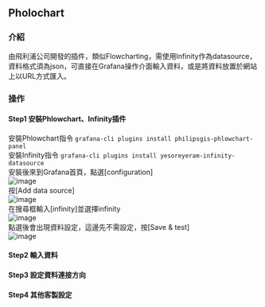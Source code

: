 ## Pholochart
### 介紹
由飛利浦公司開發的插件，類似Flowcharting，需使用Infinity作為datasource，資料格式須為json，可直接在Grafana操作介面輸入資料，或是將資料放置於網站上以URL方式匯入。
<br>
### 操作
#### Step1 安裝Phlowchart、Infinity插件
安裝Phlowchart指令
```grafana-cli plugins install philipsgis-phlowchart-panel```<br>
安裝Infinity指令
```grafana-cli plugins install yesoreyeram-infinity-datasource```<br>
安裝後來到Grafana首頁，點選[configuration]<br>
![image](https://github.com/hsiaotingg/ELKG/blob/Grafana-plugins/Phlowchart/pics/configuration.png)<br>
按[Add data source]<br>
![image](https://github.com/hsiaotingg/ELKG/blob/Grafana-plugins/Phlowchart/pics/add%20data%20source.png)<br>
在搜尋框輸入[infinity]並選擇infinity<br>
![image](https://github.com/hsiaotingg/ELKG/blob/Grafana-plugins/Phlowchart/pics/enter.png)<br>
點選後會出現資料設定，這邊先不需設定，按[Save & test]<br>
![image](https://github.com/hsiaotingg/ELKG/blob/Grafana-plugins/Phlowchart/pics/set.png)<br>
#### Step2 輸入資料
#### Step3 設定資料連接方向
#### Step4 其他客製設定
